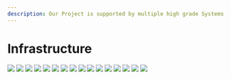 ```yaml
---
description: Our Project is supported by multiple high grade Systems
---
```


# Infrastructure

![](../../../.gitbook/assets/GDDY.png) ![](../../../.gitbook/assets/linode-ar21.png) ![](../../../.gitbook/assets/infura.png) ![](../../../.gitbook/assets/whatsapp-logo-icon-vector-27990481.jpg) ![](../../../.gitbook/assets/Telegram-Logo.png) ![](../../../.gitbook/assets/Meta-Symbol.png) ![](../../../.gitbook/assets/GitHub-Logo.png) ![](../../../.gitbook/assets/uwqLJuMfd8fsehgM.png) ![](../../../.gitbook/assets/d475da\_71cb8967583346ecbcbd48d6d7a10258mv2.png) ![](../../../.gitbook/assets/MetaMask\_Fox.svg.png) ![](<../../../.gitbook/assets/download (6).png>) ![](../../../.gitbook/assets/130-1304909\_trust-wallet-logo-png-transparent-png.png) ![](../../../.gitbook/assets/gsuite-logo.png) ![](<../../../.gitbook/assets/download (5).png>) ![](../../../.gitbook/assets/binance-smart-chain6387.jpg) ![](../../../.gitbook/assets/What-is-BSC-Scan.jpg)
